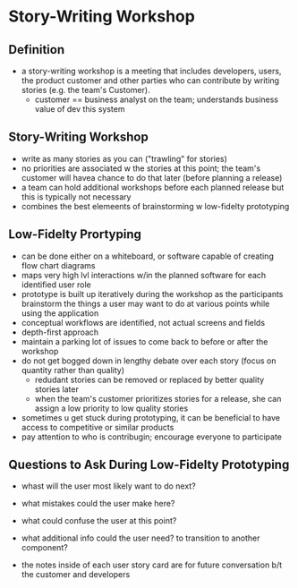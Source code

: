# Story-Writing Workshop
## Definition
- a story-writing workshop is a meeting that includes developers, users, the product customer and other parties who can contribute by writing stories (e.g. the team's Customer).
    - customer == business analyst on the team; understands business value of dev this system

## Story-Writing Workshop
- write as many stories as you can ("trawling" for stories)
- no priorities are associated w the stories at this point; the team's customer will havea chance to do that later (before planning a release)
- a team can hold additional workshops before each planned release but this is typically not necessary
- combines the best elemeents of brainstorming w low-fidelty prototyping

## Low-Fidelty Prortyping
- can be done either on a whiteboard, or software capable of creating flow chart diagrams
- maps very high lvl interactions w/in the planned software for each identified user role 
- prototype is built up iteratively during the workshop as the participants brainstorm the things a user may want to do at various points while using the application
- conceptual workflows are identified, not actual screens and fields
- depth-first approach
- maintain a parking lot of issues to come back to before or after the workshop
- do not get bogged down in lengthy debate over each story (focus on quantity rather than quality)
    - redudant stories can be removed or replaced by better quality stories later
    - when the team's customer prioritizes stories for a release, she can assign a low priority to low quality stories
- sometimes u get stuck during prototyping, it can be beneficial to have access to competitive or similar products
- pay attention to who is contribugin; encourage everyone to participate

## Questions to Ask During Low-Fidelty Prototyping
- whast will the user most likely want to do next?
- what mistakes could the user make here?
- what could confuse the user at this point?
- what additional info could the user need? to transition to another component?

- the notes inside of each user story card are for future conversation b/t the customer and developers